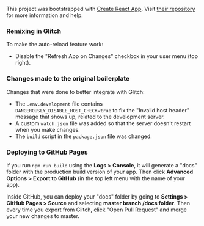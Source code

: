 This project was bootstrapped with [Create React App](https://github.com/facebookincubator/create-react-app). Visit [their repository](https://github.com/facebookincubator/create-react-app) for more information and help.

### Remixing in Glitch

To make the auto-reload feature work:

* Disable the "Refresh App on Changes" checkbox in your user menu (top right).

### Changes made to the original boilerplate

Changes that were done to better integrate with Glitch:

* The `.env.development` file contains `DANGEROUSLY_DISABLE_HOST_CHECK=true` to fix the "Invalid host header" message that shows up, related to the development server.
* A custom `watch.json` file was added so that the server doesn't restart when you make changes.
* The `build` script in the `package.json` file was changed.

### Deploying to GitHub Pages

If you run `npm run build` using the **Logs > Console**, it will generate a "docs" folder with the production build version of your app. Then click **Advanced Options > Export to GitHub** (in the top left menu with the name of your app).
 
Inside GitHub, you can deploy your "docs" folder by going to **Settings > GitHub Pages > Source** and selecting **master branch /docs folder**. Then every time you export from Glitch, click "Open Pull Request" and merge your new changes to master.